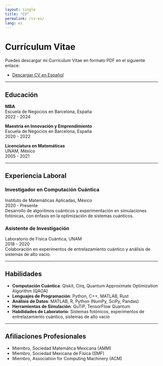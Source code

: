 ```yaml
---
layout: single
title: "CV"
permalink: /cv-es/
lang: es
---
```


# Currículum Vitae

Puedes descargar mi Currículum Vitae en formato PDF en el siguiente enlace:

- [Descargar CV en Español](../assets/cv/cv-es.pdf)

---

## **Educación**

**MBA**  
Escuela de Negocios en Barcelona, España  
2022 - 2024  

**Maestría en Innovación y Emprendimiento**  
Escuela de Negocios en Barcelona, España  
2020 - 2022  

**Licenciatura en Matemáticas**  
UNAM, México  
2005 - 2021  

---

## **Experiencia Laboral**

### Investigador en Computación Cuántica  
Instituto de Matemáticas Aplicadas, México  
2020 - Presente  
Desarrollo de algoritmos cuánticos y experimentación en simulaciones fotónicas, con énfasis en la optimización de sistemas cuánticos.

### Asistente de Investigación  
Laboratorio de Física Cuántica, UNAM  
2018 - 2020  
Colaboración en experimentos de entrelazamiento cuántico y análisis de sistemas de alto vacío.

---

## **Habilidades**

- **Computación Cuántica**: Qiskit, Cirq, Quantum Approximate Optimization Algorithm (QAOA)
- **Lenguajes de Programación**: Python, C++, MATLAB, Rust
- **Análisis de Datos**: MATLAB, R, Python (NumPy, SciPy, Pandas)
- **Herramientas de Simulación**: QuTiP, TensorFlow Quantum
- **Habilidades de Laboratorio**: Sistemas fotónicos, experimentos de entrelazamiento cuántico, sistemas de alto vacío

---

## **Afiliaciones Profesionales**

- Miembro, Sociedad Matemática Mexicana (AMM)
- Miembro, Sociedad Mexicana de Física (SMF)
- Miembro, Association for Computing Machinery (ACM)
